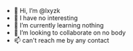- 👋 Hi, I’m @lxyzk
- 👀 I have no interesting
- 🌱 I’m currently learning nothing
- 💞️ I’m looking to collaborate on no body
- 📫 can't reach me by any contact

<!---
lxyzk/lxyzk is a ✨ special ✨ repository because its `README.md` (this file) appears on your GitHub profile.
You can click the Preview link to take a look at your changes.
--->
